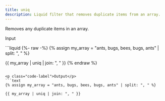 ```yaml
---
title: uniq
description: Liquid filter that removes duplicate items from an array.
---
```


Removes any duplicate items in an array.

<p class="code-label">Input</p>
```liquid
{%- raw -%}
{% assign my_array = "ants, bugs, bees, bugs, ants" | split: ", " %}

{{ my_array | uniq | join: ", " }}
{% endraw %}
```

<p class="code-label">Output</p>
```text
{% assign my_array = "ants, bugs, bees, bugs, ants" | split: ", " %}

{{ my_array | uniq | join: ", " }}
```
